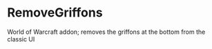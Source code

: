RemoveGriffons
==============

World of Warcraft addon; removes the griffons at the bottom from the classic UI
